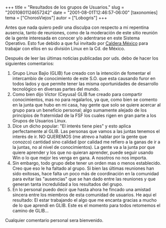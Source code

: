 +++
title = "Resultados de los grupos de Usuarios."
slug = "20010801124657242"
date = "2001-08-01T12:46:57-06:00"
[taxonomies]
tema = ["ChorosViejos"]
autor = ["Lobogris"]
+++

Antes que nada quiero pedir una disculpa con respecto a mi repentina
ausencia, tanto de reuniones, como de la moderación de este sitio
reunión de la gente interesada en conocer y/o adentrarse en este Sistema
Operativo. Esto fue debido a que fui invitado por [Caldera
México](http://www.caldera.com.mx) para trabajar con ellos en su
división Linux en la Cd. de México.

Después de leer las últimas noticias publicadas por uds. debo de hacer
los siguientes comentarios:

<!-- more -->
1.  Grupo Linux Bajio (GLIB) fue creado con la intención de fomentar el
    intercambio de conocimiento de este S.O. que esta causando furor en
    todos lados y que permite tener las misma oportunidades de
    desarrollo tecnológico en diversas partes del mundo.
2.  Como bien dijo Víctor (Ceyusa) GLIB fue creado para compartir
    conocimientos, mas no para regalarlos, ya que, como bien se comento
    en la junta que hubo en mi casa, hay gente que solo se quiere
    acercar al grupo para un beneficio personal; algo sumamente alejado
    de los principios de fraternidad de la FSF los cuales rigen en gran
    parte a los Grupos de Usuarios Linux.
3.  Dice un dicho popular: "El interés tiene pies" y esto aplica
    perfectamente al GLIB. Las personas que vamos a las juntas tenemos
    el interés de ir. NO QUEREMOS (me atrevo a hablar por la gente que
    conozco) cantidad sino calidad (por calidad me refiero a la ganas de
    ir a la juntas, no al nivel de conocimientos). La gente va a la
    junta por que quiere aprender y los que no quieran aprender, puede
    seguir usando Win o lo que mejor les venga en gana. A nosotros no
    nos importa.
4.  Sin embargo, todo grupo debe tener un orden mas o menos establecido.
    Creo que eso le ha faltado al grupo. Si bien las últimas reuniones
    han sido exitosas, hace falta un poco más de coordinación en la
    comunidad para evitar las "ausencias" que se han dado entre las
    reuniones y que generan tanta incredulidad a los resultados del
    grupo.
5.  En lo personal puedo decir que hasta ahora he fincado una amistad
    sincera entre los miembros de esta comunidad de usuarios. He aqui el
    resultado: El estar trabajando el algo que me encanta gracias a
    mucho de lo que aprendi en GLIB. Este es el momento para todos
    retomemos el camino de GLIB...

Cualquier comentario personal sera bienvenido.
